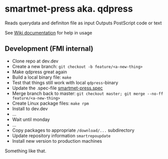 # smartmet-press aka. qdpress

Reads querydata and definiton file as input
Outputs PostScript code or text

See [Wiki documentation](https://github.com/fmidev/smartmet-press/wiki) for help in usage

## Development (FMI internal)

* Clone repo at dev.dev
* Create a new branch: `git checkout -b feature/<a-new-thing>`
* Make qdpress great again
* Build a local binary file: `make`
* Test that things still work with local `qdpress`-binary
* Update the .spec-file [smartmet-press.spec](smartmet-press.spec)
* Merge branch back to master: `git checkout master; git merge --no-ff feature/<a-new-thing>`
* Create Linux package files: `make rpm`
* Install to dev.dev
* ...
* Wait until monday
* ...
* Copy packages to appropriate `/download/...` subdirectory
* Update repository information `smartrepoupdate`
* Install new version to production machines

Something like that.
